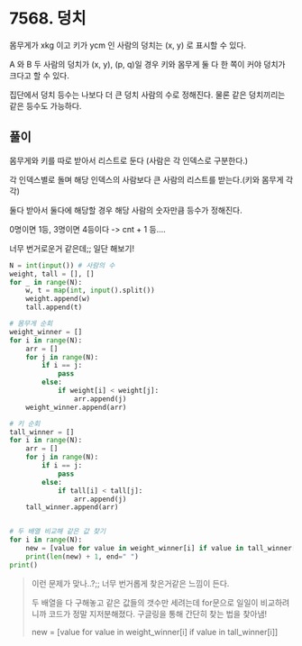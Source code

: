 # 7568. 덩치

몸무게가 xkg 이고 키가 ycm 인 사람의 덩치는 (x, y) 로 표시할 수 있다.

A 와 B 두 사람의 덩치가 (x, y), (p, q)일 경우 키와 몸무게 둘 다 한 쪽이 커야 덩치가 크다고 할 수 있다.

집단에서 덩치 등수는 나보다 더 큰 덩치 사람의 수로 정해진다. 물론 같은 덩치끼리는 같은 등수도 가능하다.



## 풀이

몸무게와 키를 따로 받아서 리스트로 둔다 (사람은 각 인덱스로 구분한다.)

각 인덱스별로 돌며 해당 인덱스의 사람보다 큰 사람의 리스트를 받는다.(키와 몸무게 각각)

둘다 받아서 둘다에 해당할 경우 해당 사람의 숫자만큼 등수가 정해진다.

0명이면 1등, 3명이면 4등이다 -> cnt + 1 등....

너무 번거로운거 같은데;; 일단 해보기!

```python
N = int(input()) # 사람의 수
weight, tall = [], []
for _ in range(N):
    w, t = map(int, input().split())
    weight.append(w)
    tall.append(t)

# 몸무게 순회
weight_winner = []
for i in range(N):
    arr = []
    for j in range(N):
        if i == j:
            pass
        else:
            if weight[i] < weight[j]:
                arr.append(j)
    weight_winner.append(arr)

# 키 순회
tall_winner = []
for i in range(N):
    arr = []
    for j in range(N):
        if i == j:
            pass
        else:
            if tall[i] < tall[j]:
                arr.append(j)
    tall_winner.append(arr)


# 두 배열 비교해 같은 값 찾기
for i in range(N):
    new = [value for value in weight_winner[i] if value in tall_winner[i]]
    print(len(new) + 1, end=" ")
print()
```

> 이런 문제가 맞나..?;; 너무 번거롭게 찾은거같은 느낌이 든다.
>
> 두 배열을 다 구해놓고 같은 값들의 갯수만 세려는데 for문으로 일일이 비교하려니까 코드가 정말 지저분해졌다. 구글링을 통해 간단히 찾는 법을 찾아냄!
>
> new = [value for value in weight_winner[i] if value in tall_winner[i]] 